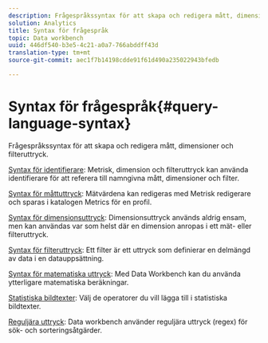 ```yaml
---
description: Frågespråkssyntax för att skapa och redigera mått, dimensioner och filteruttryck.
solution: Analytics
title: Syntax för frågespråk
topic: Data workbench
uuid: 446df540-b3e5-4c21-a0a7-766abddff43d
translation-type: tm+mt
source-git-commit: aec1f7b14198cdde91f61d490a235022943bfedb

---
```



# Syntax för frågespråk{#query-language-syntax}

Frågespråkssyntax för att skapa och redigera mått, dimensioner och filteruttryck.

[Syntax för identifierare](../c-qry-lang-syntx/c-syntx-id.md): Metrisk, dimension och filteruttryck kan använda identifierare för att referera till namngivna mått, dimensioner och filter.

[Syntax för måttuttryck](../c-qry-lang-syntx/c-syntx-mtrc-exp.md): Mätvärdena kan redigeras med Metrisk redigerare och sparas i katalogen Metrics för en profil.

[Syntax för dimensionsuttryck](../c-qry-lang-syntx/c-syntx-dim-exp.md): Dimensionsuttryck används aldrig ensam, men kan användas var som helst där en dimension anropas i ett mät- eller filteruttryck.

[Syntax för filteruttryck](../c-qry-lang-syntx/c-syntx-fltr-exp.md): Ett filter är ett uttryck som definierar en delmängd av data i en datauppsättning.

[Syntax för matematiska uttryck](../c-qry-lang-syntx/c-math-expressions.md): Med Data Workbench kan du använda ytterligare matematiska beräkningar.

[Statistiska bildtexter](../c-qry-lang-syntx/c-statistical-callouts.md): Välj de operatorer du vill lägga till i statistiska bildtexter.

[Reguljära uttryck](../c-qry-lang-syntx/c-search-regex.md): Data workbench använder reguljära uttryck (regex) för sök- och sorteringsåtgärder.